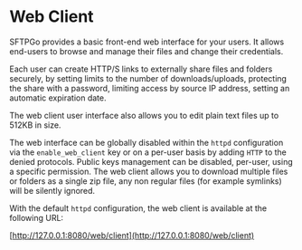 # Web Client

SFTPGo provides a basic front-end web interface for your users. It allows end-users to browse and manage their files and change their credentials.

Each user can create HTTP/S links to externally share files and folders securely, by setting limits to the number of downloads/uploads, protecting the share with a password, limiting access by source IP address, setting an automatic expiration date.

The web client user interface also allows you to edit plain text files up to 512KB in size.

The web interface can be globally disabled within the `httpd` configuration via the `enable_web_client` key or on a per-user basis by adding `HTTP` to the denied protocols.
Public keys management can be disabled, per-user, using a specific permission.
The web client allows you to download multiple files or folders as a single zip file, any non regular files (for example symlinks) will be silently ignored.

With the default `httpd` configuration, the web client is available at the following URL:

[http://127.0.0.1:8080/web/client](http://127.0.0.1:8080/web/client)

